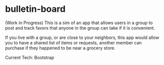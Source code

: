 # bulletin-board
(Work in Progress)
This is a sim of an app that allows users in a group to post and track favors that anyone in the group can take if it is convenient.

If you live with a group, or are close to your neighbors, this app would allow you to have a shared list of items or requests, another member can purchase if they happened to be near a grocery store.

Current Tech:
Bootstrap